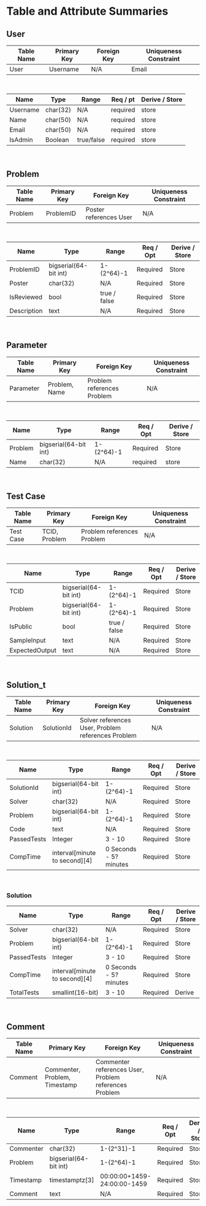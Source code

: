 # Table and Attribute Summaries

## User

Table Name | Primary Key | Foreign Key | Uniqueness Constraint
--- | --- | --- | ---
User | Username | N/A | Email

<br>

Name | Type | Range | Req / pt | Derive / Store
--- | --- | --- | --- | ---
Username | char(32) | N/A | required | store
Name | char(50) | N/A | required | store
Email | char(50) | N/A | required | store
IsAdmin | Boolean | true/false | required | store

<br>

## Problem

Table Name | Primary Key | Foreign Key | Uniqueness Constraint
--- | --- | --- | ---
Problem | ProblemID | Poster references User | N/A

<br>

Name | Type | Range | Req / Opt | Derive / Store
--- | --- | --- | --- | ---
ProblemID | bigserial(64-bit int) | 1-(2^64)-1 | Required | Store
Poster | char(32) | N/A | Required | Store
IsReviewed | bool | true / false | Required | Store
Description | text | N/A | Required | Store

<br>

## Parameter

Table Name | Primary Key | Foreign Key | Uniqueness Constraint
--- | --- | --- | ---
Parameter | Problem, Name | Problem references Problem | N/A

<br>

Name | Type | Range | Req / Opt | Derive / Store
--- | --- | --- | --- | ---
Problem | bigserial(64-bit int) | 1-(2^64)-1 | Required | Store
Name | char(32) | N/A | required | store

<br>

## Test Case

Table Name | Primary Key | Foreign Key | Uniqueness Constraint
--- | --- | --- | ---
Test Case | TCID, Problem | Problem references Problem | N/A

<br>

Name | Type | Range | Req / Opt | Derive / Store
--- | --- | --- | --- | ---
TCID | bigserial(64-bit int) | 1-(2^64)-1 | Required | Store
Problem | bigserial(64-bit int) | 1-(2^64)-1 | Required | Store
IsPublic | bool | true / false | Required | Store
SampleInput | text | N/A | Required | Store
ExpectedOutput | text | N/A | Required | Store

<br>

## Solution_t

Table Name | Primary Key | Foreign Key | Uniqueness Constraint
--- | --- | --- | ---
Solution | SolutionId | Solver references User, Problem references Problem | N/A

<br>

Name | Type | Range | Req / Opt | Derive / Store
--- | --- | --- | --- | ---
SolutionId | bigserial(64-bit int) | 1-(2^64)-1 | Required | Store
Solver | char(32) | N/A | Required | Store
Problem | bigserial(64-bit int) | 1-(2^64)-1 | Required | Store
Code | text | N/A | Required | Store
PassedTests | Integer | 3 -  10 | Required | Store
CompTime | interval[minute to second][4] | 0 Seconds - 5? minutes | Required | Store

<br>

### Solution

Name | Type | Range | Req / Opt | Derive / Store
--- | --- | --- | --- | ---
Solver | char(32) | N/A | Required | Store
Problem | bigserial(64-bit int) | 1-(2^64)-1 | Required | Store
PassedTests | Integer | 3 -  10 | Required | Store
CompTime | interval[minute to second][4] | 0 Seconds - 5? minutes | Required | Store
TotalTests | smallint(16-bit) | 3 - 10 | Required | Derive

<br>

## Comment

Table Name | Primary Key | Foreign Key | Uniqueness Constraint
--- | --- | --- | ---
Comment  | Commenter, Problem, Timestamp | Commenter references User, Problem references Problem | N/A

<br>

Name | Type | Range | Req / Opt | Derive / Store
--- | --- | --- | --- | ---
Commenter | char(32) | 1-(2^31)-1 | Required | Store
Problem | bigserial(64-bit int) | 1-(2^64)-1 | Required | Store
Timestamp | timestamptz[3] | 00:00:00+1459-24:00:00-1459 | Required | Store
Comment | text | N/A | Required |Store
